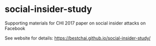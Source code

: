# social-insider-study
Supporting materials for CHI 2017 paper on social insider attacks on Facebook

See website for details: https://bestchai.github.io/social-insider-study/

